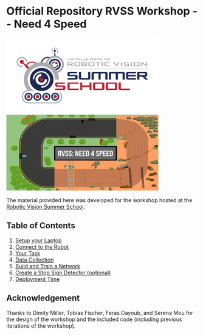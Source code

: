 # Official Repository RVSS Workshop -- Need 4 Speed

<img src="pics/RVSS-logo-col.med.jpg" width="400" height="200"><img src="pics/FrontPage_Need4Speed.jpg" width="400" height="200">

The material provided here was developed for the workshop hosted at the [Robotic Vision Summer School](https://www.rvss.org.au/).

## Table of Contents
  1. [Setup your Laptop](instructions/Preparation.md)
  2. [Connect to the Robot](instructions/ControlRobot.md)
  3. [Your Task](instructions/Task.md)
  4. [Data Collection](instructions/DataCollection.md)
  5. [Build and Train a Network](instructions/NetworkTraining.md)
  6. [Create a Stop Sign Detector (optional)](instructions/StopSignDetection.md)
  7. [Deployment Time](instructions/NetworkDeployed.md)

## Acknowledgement
Thanks to Dimity Miller, Tobias Fischer, Feras Dayoub, and Serena Mou for the design of the workshop and the included code (including previous iterations of the workshop).
